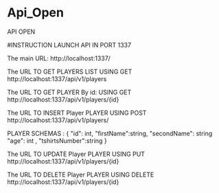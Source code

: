 # Api_Open
API OPEN 

#INSTRUCTION 
LAUNCH API IN PORT 1337

The main URL:
http://localhost:1337/

The  URL TO GET PLAYERS LIST USING GET
http://localhost:1337/api/v1/players

The  URL TO GET PLAYER By id: USING GET 
http://localhost:1337/api/v1/players/{id}


The  URL TO INSERT Player PLAYER USING POST
http://localhost:1337/api/v1/players/

PLAYER SCHEMAS :
    {
        "id": int,
        "firstName":string,
        "secondName": string
        "age": int ,
        "tshirtsNumber":string
    }



The  URL TO UPDATE Player PLAYER USING PUT 
http://localhost:1337/api/v1/players/{id}


The  URL TO DELETE Player PLAYER USING DELETE 
http://localhost:1337/api/v1/players/{id}